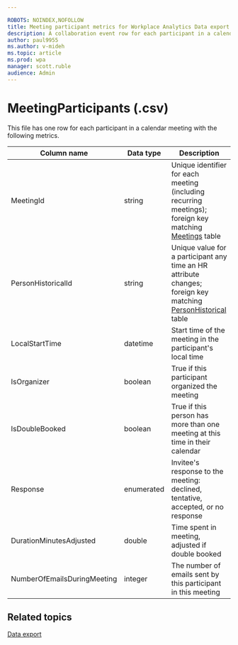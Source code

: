 ```yaml
---

ROBOTS: NOINDEX,NOFOLLOW
title: Meeting participant metrics for Workplace Analytics Data export
description: A collaboration event row for each participant in a calendar meeting
author: paul9955
ms.author: v-mideh
ms.topic: article
ms.prod: wpa
manager: scott.ruble
audience: Admin
---
```


# MeetingParticipants (.csv)

This file has one row for each participant in a calendar meeting with the following metrics.
  
|Column name |Data type |Description |
|-----------------|---------------|-----------------|
|MeetingId |string |Unique identifier for each meeting (including recurring meetings); foreign key matching [Meetings](./Meetings.md) table|
|PersonHistoricalId |string |Unique value for a participant any time an HR attribute changes; foreign key matching [PersonHistorical](./PersonHistorical.md) table|
|LocalStartTime |datetime |Start time of the meeting in the participant's local time|
|IsOrganizer |boolean |True if this participant organized the meeting|
|IsDoubleBooked |boolean |True if this person has more than one meeting at this time in their calendar|
|Response |enumerated |Invitee's response to the meeting: declined, tentative, accepted, or no response|
|DurationMinutesAdjusted |double |Time spent in meeting, adjusted if double booked|
|NumberOfEmailsDuringMeeting |integer| The number of emails sent by this participant in this meeting|

## Related topics

[Data export](./data-access.md)
